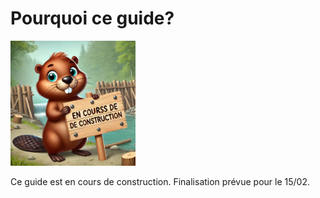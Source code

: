 # Pourquoi ce guide?

<img src="_images/beaver.png" alt="beaver"  width="200px">


Ce guide est en cours de construction. Finalisation prévue pour le 15/02.


